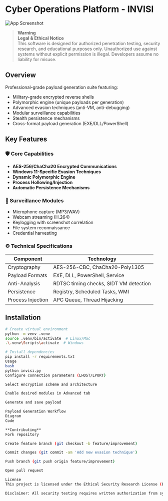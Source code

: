 # Cyber Operations Platform - INVISI

![App Screenshot](screenshot.png)

> **Warning**  
> **Legal & Ethical Notice**  
> This software is designed for authorized penetration testing, security research, and educational purposes only. Unauthorized use against systems without explicit permission is illegal. Developers assume no liability for misuse.

## Overview
Professional-grade payload generation suite featuring:
- Military-grade encrypted reverse shells
- Polymorphic engine (unique payloads per generation)
- Advanced evasion techniques (anti-VM, anti-debugging)
- Modular surveillance capabilities
- Stealth persistence mechanisms
- Cross-format payload generation (EXE/DLL/PowerShell)

## Key Features
### 🛡️ Core Capabilities
- **AES-256/ChaCha20 Encrypted Communications**
- **Windows 11-Specific Evasion Techniques**
- **Dynamic Polymorphic Engine**
- **Process Hollowing/Injection**
- **Automatic Persistence Mechanisms**

### 📡 Surveillance Modules
- Microphone capture (MP3/WAV)
- Webcam streaming (H.264)
- Keylogging with screenshot correlation
- File system reconnaissance
- Credential harvesting

### ⚙️ Technical Specifications
| Component              | Technology                     |
|------------------------|--------------------------------|
| Cryptography           | AES-256-CBC, ChaCha20-Poly1305 |
| Payload Formats        | EXE, DLL, PowerShell, Service  |
| Anti-Analysis          | RDTSC timing checks, SIDT VM detection |
| Persistence            | Registry, Scheduled Tasks, WMI |
| Process Injection      | APC Queue, Thread Hijacking    |

## Installation
```bash
# Create virtual environment
python -m venv .venv
source .venv/bin/activate  # Linux/Mac
.\.venv\Scripts\activate  # Windows

# Install dependencies
pip install -r requirements.txt
Usage
bash
python invisi.py
Configure connection parameters (LHOST/LPORT)

Select encryption scheme and architecture

Enable desired modules in Advanced tab

Generate and save payload

Payload Generation Workflow
Diagram
Code

**Contributing**
Fork repository

Create feature branch (git checkout -b feature/improvement)

Commit changes (git commit -am 'Add new evasion technique')

Push branch (git push origin feature/improvement)

Open pull request

License
This project is licensed under the Ethical Security Research License (ESRL-1.0) - View Full License

Disclaimer: All security testing requires written authorization from system owners. This tool should only be used on systems where explicit permission has been granted.
